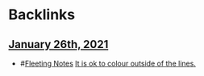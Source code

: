 
# Backlinks
## [January 26th, 2021](<January 26th, 2021.md>)
- #[Fleeting Notes](<Fleeting Notes.md>) [It is ok to colour outside of the lines.](<It is ok to colour outside of the lines..md>)

